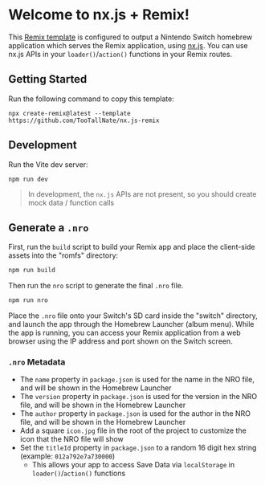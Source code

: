 # Welcome to nx.js + Remix!

This [Remix template](https://remix.run/) is configured to output a Nintendo Switch homebrew application which serves the Remix application, using [nx.js](https://nxjs.n8.io/). You can use nx.js APIs in your `loader()`/`action()` functions in your Remix routes.

## Getting Started

Run the following command to copy this template:

```shellscript
npx create-remix@latest --template https://github.com/TooTallNate/nx.js-remix
```

## Development

Run the Vite dev server:

```shellscript
npm run dev
```

> In development, the `nx.js` APIs are not present, so you should create mock data / function calls

## Generate a `.nro`

First, run the `build` script to build your Remix app and place the client-side assets into the "romfs" directory:

```sh
npm run build
```

Then run the `nro` script to generate the final `.nro` file.

```sh
npm run nro
```

Place the `.nro` file onto your Switch's SD card inside the "switch" directory, and launch the app through the Homebrew Launcher (album menu). While the app is running, you can access your Remix application from a web browser using the IP address and port shown on the Switch screen.

### `.nro` Metadata

* The `name` property in `package.json` is used for the name in the NRO file, and will be shown in the Homebrew Launcher
* The `version` property in `package.json` is used for the version in the NRO file, and will be shown in the Homebrew Launcher
* The `author` property in `package.json` is used for the author in the NRO file, and will be shown in the Homebrew Launcher
* Add a square `icon.jpg` file in the root of the project to customize the icon that the NRO file will show
* Set the `titleId` property in `package.json` to a random 16 digit hex string (example: `012a792e7a730000`)
  * This allows your app to access Save Data via `localStorage` in `loader()`/`action()` functions
